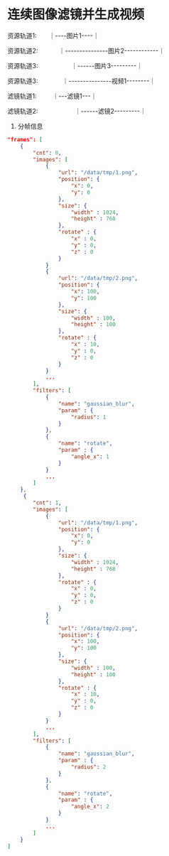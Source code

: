 # 连续图像滤镜并生成视频

资源轨道1: &nbsp;&nbsp;&nbsp;&nbsp;&nbsp;&nbsp;｜----图片1----｜

资源轨道2:   &nbsp;&nbsp;&nbsp;&nbsp;&nbsp;&nbsp;&nbsp;&nbsp;&nbsp;&nbsp;     ｜---------------图片2------------｜

资源轨道3:     &nbsp;&nbsp;&nbsp;&nbsp;&nbsp;&nbsp;&nbsp;&nbsp;&nbsp;&nbsp;&nbsp;&nbsp;&nbsp;&nbsp;&nbsp;&nbsp;&nbsp;         ｜------图片3---------｜

资源轨道3:  &nbsp;&nbsp;&nbsp;&nbsp;&nbsp;&nbsp;&nbsp;&nbsp;&nbsp;&nbsp;&nbsp;&nbsp; ｜---------------视频1--------｜

滤镜轨道1:  &nbsp;&nbsp;&nbsp;&nbsp;&nbsp;&nbsp;&nbsp;    ｜---滤镜1---｜

滤镜轨道2:    &nbsp;&nbsp;&nbsp;&nbsp;&nbsp;&nbsp;&nbsp;&nbsp;&nbsp;&nbsp;&nbsp;&nbsp;&nbsp;&nbsp;&nbsp;&nbsp;&nbsp;&nbsp;&nbsp;          ｜------滤镜2---------｜

1. 分帧信息

``` json
"frames": [
    {
        "cnt": 0,
        "images": [
            {
                "url": "/data/tmp/1.png",
                "position": {
                    "x": 0,
                    "y": 0
                },
                "size": {
                    "width" : 1024,
                    "height" : 768
                },
                "rotate" : {
                    "x" : 0,
                    "y" : 0,
                    "z" : 0
                }
            }
            {
                "url": "/data/tmp/2.png",
                "position": {
                    "x": 100,
                    "y": 100
                },
                "size": {
                    "width" : 100,
                    "height" : 100
                },
                "rotate" : {
                    "x" : 10,
                    "y" : 0,
                    "z" : 0
                }
            }
            ...
        ],
        "filters": [
            {
                "name": "gaussian_blur",
                "param" : {
                    "radius": 1
                }
            },
            {
                "name": "rotate",
                "param" : {
                    "angle_x": 1
                }
            }
            ...
        ]
    },
     {
        "cnt": 1,
        "images": [
            {
                "url": "/data/tmp/1.png",
                "position": {
                    "x": 0,
                    "y": 0
                },
                "size": {
                    "width" : 1024,
                    "height" : 768
                },
                "rotate" : {
                    "x" : 0,
                    "y" : 0,
                    "z" : 0
                }
            }
            {
                "url": "/data/tmp/2.png",
                "position": {
                    "x": 100,
                    "y": 100
                },
                "size": {
                    "width" : 100,
                    "height" : 100
                },
                "rotate" : {
                    "x" : 10,
                    "y" : 0,
                    "z" : 0
                }
            }
            ...
        ],
        "filters": [
            {
                "name": "gaussian_blur",
                "param" : {
                    "radius": 2
                }
            },
            {
                "name": "rotate",
                "param" : {
                    "angle_x": 2
                }
            }
            ...
        ]
    }
] 
```